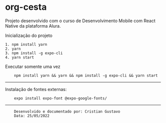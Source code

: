 # org-cesta

Projeto desenvolvido com o curso de Desenvolvimento Mobile com React Native da plataforma Alura.

Inicialização do projeto

    1. npm install yarn
    2. yarn
    3. npm install -g expo-cli
    4. yarn start

Executar somente uma vez

        npm install yarn && yarn && npm install -g expo-cli && yarn start

---

Instalação de fontes externas:

        expo install expo-font @expo-google-fonts/

---

        Desenvolvido e documentado por: Cristian Gustavo
        Data: 25/05/2022
